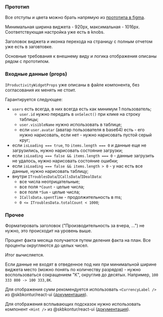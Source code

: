 ### Прототип

Все отступы и цвета можно брать напрямую из [прототипа в figma](https://www.figma.com/file/K5R2btw6jcZ1EaZjTFYn2k/Виджет?node-id=0%3A1).

Минимальная ширина виджета - 920px, максимальная - 1016px. Соответствующая настройка уже есть в knobs.

Заголовок виджета и иконка перехода на страницу с полным отчетом уже есть в заговтовке.

Основные требования к внешнему виду и логика отображения описаны рядом с прототипом.

### Входные данные (props)

`IProductivityWidgetProps` уже описаны в файле компонента, без согласования их менять не стоит.

Гарантируется следующее:
- `users` есть всегда, в них всегда есть как минимум 1 пользователь;
  - `user.id` нужно передать в `onSelect()` при клике на строку таблицы;
  - `user.visibleName` нужно использовать в таблице;
  - если `user.avatar` (аватар пользователя в base64) есть - его нужно нарисовать, если нет - нужно нарисовать пустой серый круг;
- если `isLoading === true`, то `items.length === 0` и данные еще не загрузились, нужно нарисовать состояние загрузки;
- если `isLoading === false && items.length === 0` - данные загрузить не удалось, нужно нарисовать состояние ошибки;
- если `isLoading === false && items.length > 0` - у нас есть все данные, нужно нарисовать таблицу;
- внутри `ITroublesData`/`ICallsData`/`IDealData`:
  - все числа неотрицательные;
  - все поля `*Count` - целые числа;
  - все поля `*Sum` - целые числа;
  - `ICallsData.spentTime` - продолжительность в ms;
  - `0 <= ITroublesData.totalCount < 1000`;
  
### Прочее

Форматировать заголовок ("Производительность за вчера, ...") не нужно, это происходит на уровень выше.

Процент факта месяца получается путем деления факта на план. Все проценты округляются до целых чисел. 

Итог вычисляется. 

Если данные не входят в отведенное под них при минимальной ширине виджета место (можно понять по количеству разрядов) - нужно воспользоваться сокращением "К", округлив до десятых.
Например, `100 333 800 -> 100 333,8К`.

Для отображения сумм рекомендуется использовать `<CurrencyLabel />` из @skbkontur/react-ui ([документация](https://tech.skbkontur.ru/react-ui/#/Components/CurrencyLabel)).

Для отображения всплывающих подсказок нужно использовать компонент `<Hint />` из @skbkontur/react-ui ([документация](https://tech.skbkontur.ru/react-ui/#/Components/Hint)).
